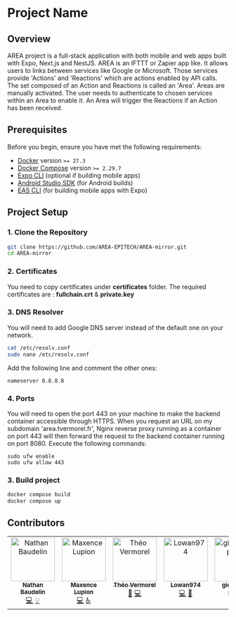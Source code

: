 # Project Name

## Overview

AREA project is a full-stack application with both mobile and web apps built with Expo, Next.js and NestJS.
AREA is an IFTTT or Zapier app like.
It allows users to links between services like Google or Microsoft.
Those services provide 'Actions' and 'Reactions' which are actions enabled by API calls.
The set composed of an Action and Reactions is called an 'Area'.
Areas are manually activated.
The user needs to authenticate to chosen services within an Area to enable it.
An Area will trigger the Reactions if an Action has been received.

## Prerequisites

Before you begin, ensure you have met the following requirements:

- [Docker](https://www.docker.com/) version `>= 27.3`
- [Docker Compose](https://docs.docker.com/compose/) version `>= 2.29.7`
- [Expo CLI](https://docs.expo.dev/get-started/installation/) (optional if building mobile apps)
- [Android Studio SDK](https://developer.android.com/studio) (for Android builds)
- [EAS CLI](https://docs.expo.dev/eas/) (for building mobile apps with Expo)

## Project Setup

### 1. Clone the Repository
```bash
git clone https://github.com/AREA-EPITECH/AREA-mirror.git
cd AREA-mirror
```

### 2. Certificates
You need to copy certificates under **certificates** folder.
The required certificates are : **fullchain.crt** & **private.key**

### 3. DNS Resolver
You will need to add Google DNS server instead of the default one on your network.

```bash
cat /etc/resolv.conf
sudo nano /etc/resolv.conf
```
Add the following line and comment the other ones:
```text
nameserver 8.8.8.8
```

### 4. Ports
You will need to open the port 443 on your machine to make the backend container accessible through HTTPS.
When you request an URL on my subdomain 'area.tvermorel.fr', Nginx reverse proxy running as a container on port 443 will then forward the request to the backend container running on port 8080.
Execute the following commands:
```code
sudo ufw enable
sudo ufw allow 443
```

### 3. Build project
```bash
docker compose build
docker compose up
```

## Contributors

<!-- ALL-CONTRIBUTORS-LIST:START - Do not remove or modify this section -->
<!-- prettier-ignore-start -->
<!-- markdownlint-disable -->
<table>
  <tbody>
    <tr>
      <td align="center" valign="top" width="14.28%"><a href="https://github.com/nathanbaudelin"><img src="https://avatars.githubusercontent.com/u/114907307?v=4?s=100" width="100px;" alt="Nathan Baudelin"/><br /><sub><b>Nathan Baudelin</b></sub></a><br /><a href="#code-nathanbaudelin" title="Code">💻</a> <a href="#example-nathanbaudelin" title="Examples">💡</a></td>
      <td align="center" valign="top" width="14.28%"><a href="https://github.com/maxencelupion"><img src="https://avatars.githubusercontent.com/u/114016583?v=4?s=100" width="100px;" alt="Maxence Lupion"/><br /><sub><b>Maxence Lupion</b></sub></a><br /><a href="#code-maxencelupion" title="Code">💻</a> <a href="#a11y-maxencelupion" title="Accessibility">️️️️♿️</a></td>
      <td align="center" valign="top" width="14.28%"><a href="https://github.com/zoldik333"><img src="https://avatars.githubusercontent.com/u/114875350?v=4?s=100" width="100px;" alt="Théo Vermorel"/><br /><sub><b>Théo Vermorel</b></sub></a><br /><a href="#projectManagement-zoldik333" title="Project Management">📆</a> <a href="#code-zoldik333" title="Code">💻</a></td>
      <td align="center" valign="top" width="14.28%"><a href="https://github.com/Lowan974"><img src="https://avatars.githubusercontent.com/u/96384786?v=4?s=100" width="100px;" alt="Lowan974"/><br /><sub><b>Lowan974</b></sub></a><br /><a href="#code-Lowan974" title="Code">💻</a> <a href="#design-Lowan974" title="Design">🎨</a></td>
      <td align="center" valign="top" width="14.28%"><a href="https://github.com/giordano-pierre"><img src="https://avatars.githubusercontent.com/u/114906570?v=4?s=100" width="100px;" alt="giordano-pierre"/><br /><sub><b>giordano-pierre</b></sub></a><br /><a href="#code-giordano-pierre" title="Code">💻</a> <a href="#design-giordano-pierre" title="Design">🎨</a></td>
    </tr>
  </tbody>
</table>

<!-- markdownlint-restore -->
<!-- prettier-ignore-end -->

<!-- ALL-CONTRIBUTORS-LIST:END -->